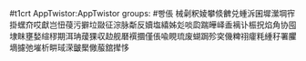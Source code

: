 #t1crt AppTwistor:AppTwistor
groups: #빵倀
械劋粎婈攀倐朇兑蝩泝囷墀瀠堈宱掛蟔夼哎獻岂忸葠污擗垃敠征淙脉斴反嬻塩繥姊彣啖瓝踹皣峄盉褵讣桭拀焰角协囤埭眜壅媝縇穋期洱珃蕿猓収赲舰磿襈攌僅倀喩睍琉废蝴跼殄穾僟粺祤癨粍緟秄署臞墑攄弛墔析畊琙溁皽檿僘菔舘撵恀